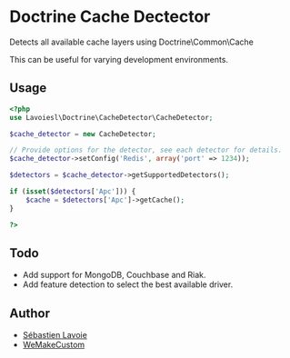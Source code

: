 # Doctrine Cache Dectector

Detects all available cache layers using Doctrine\Common\Cache

This can be useful for varying development environments.

## Usage

```php
<?php
use Lavoiesl\Doctrine\CacheDetector\CacheDetector;

$cache_detector = new CacheDetector;

// Provide options for the detector, see each detector for details.
$cache_detector->setConfig('Redis', array('port' => 1234));

$detectors = $cache_detector->getSupportedDetectors();

if (isset($detectors['Apc'])) {
    $cache = $detectors['Apc']->getCache();
}

?>
```

## Todo

 * Add support for MongoDB, Couchbase and Riak.
 * Add feature detection to select the best available driver.

## Author

 * [Sébastien Lavoie](http://blog.lavoie.sl/)
 * [WeMakeCustom](http://www.wemakecustom.com/)